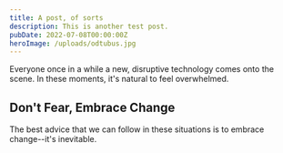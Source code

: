 ```yaml
---
title: A post, of sorts
description: This is another test post.
pubDate: 2022-07-08T00:00:00Z
heroImage: /uploads/odtubus.jpg
---
```

Everyone once in a while a new, disruptive technology comes onto the scene. In these moments, it's natural to feel overwhelmed.

## Don't Fear, Embrace Change

The best advice that we can follow in these situations is to embrace change--it's inevitable.